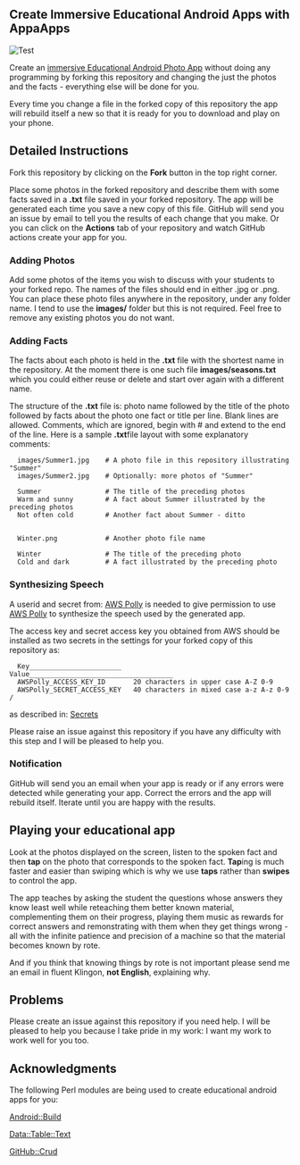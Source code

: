 ## Create Immersive Educational Android Apps with AppaApps

![Test](https://github.com/philiprbrenan/AppaAppsGitHubPhotoApp/workflows/Test/badge.svg)

Create an [immersive Educational Android Photo
App](https://github.com/philiprbrenan/AppaAppsGitHubPhotoApp/raw/main/AppaAppsGitHubPhotoApp.apk)
without doing any programming by forking this repository and changing the just
the photos and the facts - everything else will be done for you.

Every time you change a file in the forked copy of this repository the app will
rebuild itself a new so that it is ready for you to download and play on your
phone.

## Detailed Instructions

Fork this repository by clicking on the **Fork** button in the top right
corner.

Place some photos in the forked repository and describe them with some facts
saved in a **.txt** file saved in your forked repository. The app will be
generated each time you save a new copy of this file. GitHub will send you an
issue by email to tell you the results of each change that you make. Or you can
click on the **Actions** tab of your repository and watch GitHub actions create
your app for you.


### Adding Photos

Add some photos of the items you wish to discuss with your students to your
forked repo.  The names of the files should end in either .jpg or .png. You can
place these photo files anywhere in the repository, under any folder name.  I
tend to use the __images/__ folder but this is not required. Feel free to
remove any existing photos you do not want.

### Adding Facts

The facts about each photo is held in the **.txt** file with the shortest name
in the repository.  At the moment there is one such file __images/seasons.txt__
which you could either reuse or delete and start over again with a different
name.

The structure of the **.txt** file is: photo name followed by the title of the
photo followed by facts about the photo one fact or title per line.  Blank
lines are allowed.  Comments, which are ignored, begin with # and extend to the
end of the line.  Here is a sample **.txt**file layout with some explanatory
comments:

~~~~
  images/Summer1.jpg    # A photo file in this repository illustrating "Summer"
  images/Summer2.jpg    # Optionally: more photos of "Summer"

  Summer                # The title of the preceding photos
  Warm and sunny        # A fact about Summer illustrated by the preceding photos
  Not often cold        # Another fact about Summer - ditto


  Winter.png            # Another photo file name

  Winter                # The title of the preceding photo
  Cold and dark         # A fact illustrated by the preceding photo
~~~~

### Synthesizing Speech

A userid and secret from:
[AWS Polly](https://docs.aws.amazon.com/polly/latest/dg/security-iam.html#security_iam_authentication)
is needed to give permission to use [AWS Polly](https://aws.amazon.com/polly/)
to synthesize the speech used by the generated app.

The access key and secret access key you obtained from AWS should be installed
as two secrets in the settings for your forked copy of this repository as:

~~~~
  Key_______________________   Value____________________________________
  AWSPolly_ACCESS_KEY_ID       20 characters in upper case A-Z 0-9
  AWSPolly_SECRET_ACCESS_KEY   40 characters in mixed case a-z A-z 0-9 /
~~~~

as described in:
[Secrets](https://docs.github.com/en/free-pro-team@latest/actions/reference/encrypted-secrets#creating-encrypted-secrets-for-a-repository)

Please raise an issue against this repository if you have any difficulty with
this step and I will be pleased to help you.

### Notification

GitHub will send you an email when your app is ready or if any errors were
detected while generating your app.  Correct the errors and the app will
rebuild itself. Iterate until you are happy with the results.

## Playing your educational app

Look at the photos displayed on the screen, listen to the spoken fact and then
**tap** on the photo that corresponds to the spoken fact. **Tap**ing is much
faster and easier than swiping which is why we use **taps** rather than
**swipes** to control the app.

The app teaches by asking the student the questions whose answers they know
least well while reteaching them better known material, complementing them on
their progress, playing them music as rewards for correct answers and
remonstrating with them when they get things wrong - all with the infinite
patience and precision of a machine so that the material becomes known by rote.

And if you think that knowing things by rote is not important please send me an
email in fluent Klingon, __not English__, explaining why.

## Problems

Please create an issue against this repository if you need help. I will be
pleased to help you because I take pride in my work: I want my work to work
well for you too.

## Acknowledgments

The following Perl modules are being used to create educational android apps
for you:

  [Android::Build](https://metacpan.org/pod/Android::Build)

  [Data::Table::Text](https://metacpan.org/pod/Data::Table::Text)

  [GitHub::Crud](https://metacpan.org/pod/GitHub::Crud)
